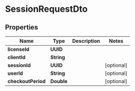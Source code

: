 

# SessionRequestDto


## Properties

| Name | Type | Description | Notes |
|------------ | ------------- | ------------- | -------------|
|**licenseId** | **UUID** |  |  |
|**clientId** | **String** |  |  |
|**sessionId** | **UUID** |  |  [optional] |
|**userId** | **String** |  |  [optional] |
|**checkoutPeriod** | **Double** |  |  [optional] |



